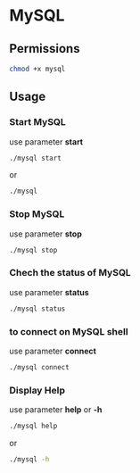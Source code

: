 # MySQL

## Permissions

``` bash
chmod +x mysql
```
## Usage

### Start MySQL

use parameter **start**
``` bash
./mysql start
```

or 

``` bash
./mysql
```
  
### Stop MySQL

use parameter **stop**
``` bash
./mysql stop
```

### Chech the status of MySQL

use parameter **status**
``` bash
./mysql status
```

### to connect on MySQL shell

use parameter **connect**
``` bash
./mysql connect
```

### Display Help

use parameter **help** or  **-h**

```bash
./mysql help
```

or

``` bash
./mysql -h
```
